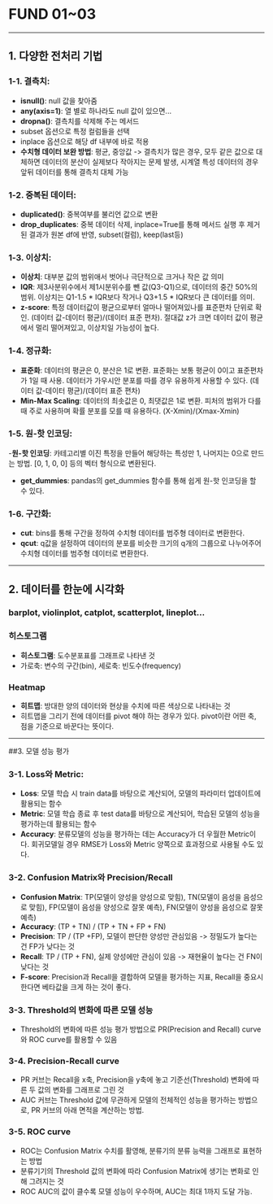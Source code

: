 # FUND 01~03

---

## 1. 다양한 전처리 기법
### 1-1. 결측치:
- **isnull()**: null 값을 찾아줌
- **any(axis=1)**: 열 별로 하나라도 null 값이 있으면...
- **dropna()**: 결측치를 삭제해 주는 메서드
 - subset 옵션으로 특정 컬럼들을 선택
 - inplace 옵션으로 해당 df 내부에 바로 적용
- **수치형 데이터 보완 방법**: 평균, 중앙값 -> 결측치가 많은 경우, 모두 같은 값으로 대체하면 데이터의 분산이 실제보다 작아지는 문제 발생, 시계열 특성 데이터의 경우 앞뒤 데이터를 통해 결측치 대체 가능

### 1-2. 중복된 데이터:
- **duplicated()**: 중복여부를 불리언 값으로 변환
- **drop_duplicates**: 중복 데이터 삭제, inplace=True를 통해 메서드 실행 후 제거된 결과가 원본 df에 반영, subset(컬럼), keep(last등)

### 1-3. 이상치:
- **이상치**: 대부분 값의 범위애서 벗어나 극단적으로 크거나 작은 값 의미
- **IQR**: 제3사분위수에서 제1시분위수를 뺀 값(Q3-Q1)으로, 데이터의 중간 50%의 범위. 이상치는 Q1-1.5 * IQR보다 작거나 Q3+1.5 * IQR보다 큰 데이터를 의미.
- **z-score**: 특정 데이터값이 평균으로부터 얼마나 떨어져있나를 표준편차 단위로 확인. (데이터 값-데이터 평균)/(데이터 표준 편차). 절대값 z가 크면 데이터 값이 평균에서 멀리 떨어져있고, 이상치일 가능성이 높다. 

### 1-4. 정규화:
- **표준화**: 데이터의 평균은 0, 분산은 1로 변환. 표준화는 보통 평균이 0이고 표준편차가 1일 때 사용. 데이터가 가우시안 분포를 따를 경우 유용하게 사용할 수 있다. (데이터 값-데이터 평균)/(데이터 표준 편차)
- **Min-Max Scaling**: 데이터의 최솟값은 0, 최댓값은 1로 변환. 피처의 범위가 다를 때 주로 사용하며 확률 분포를 모를 때 유용하다. (X-Xmin)/(Xmax-Xmin)

### 1-5. 원-핫 인코딩:
-**원-핫 인코딩**: 카테고리별 이진 특정을 만들어 해당하는 특성만 1, 나머지는 0으로 만드는 방법. [0, 1, 0, 0] 등의 벡터 형식으로 변환된다.
- **get_dummies**: pandas의 get_dummies 함수를 통해 쉽게 원-핫 인코딩을 할 수 있다.

### 1-6. 구간화:
- **cut**: bins를 통해 구간을 정하여 수치형 데이터를 범주형 데이터로 변환한다.
- **qcut**: q값을 설정하여 데이터의 분포를 비슷한 크기의 q개의 그룹으로 나누어주어 수치형 데이터를 범주형 데이터로 변환한다.

---

## 2. 데이터를 한눈에 시각화
### barplot, violinplot, catplot, scatterplot, lineplot...

### 히스토그램
- **히스토그램**: 도수분포표를 그래프로 나타낸 것
- 가로축: 변수의 구간(bin), 세로축: 빈도수(frequency)

### Heatmap
- **히트맵**: 방대한 양의 데이터와 현상을 수치에 따른 색상으로 나타내는 것
 - 히트맵을 그리기 전에 데이터를 pivot 해야 하는 경우가 있다. pivot이란 어떤 축, 점을 기준으로 바꾼다는 뜻이다.

---

##3. 모델 성능 평가

### 3-1. Loss와 Metric:
- **Loss**: 모델 학습 시 train data를 바탕으로 계산되어, 모델의 파라미터 업데이트에 활용되는 함수
- **Metric**: 모델 학습 종료 후 test data를 바탕으로 계산되어, 학습된 모델의 성능을 평가하는데 활용되는 함수
- **Accuracy**: 분류모델의 성능을 평가하는 데는 Accuracy가 더 우월한 Metric이다. 회귀모델일 경우 RMSE가 Loss와 Metric 양쪽으로 효과정으로 사용될 수도 있다.


### 3-2. Confusion Matrix와 Precision/Recall
- **Confusion Matrix**: TP(모델이 양성을 양성으로 맞힘), TN(모델이 음성을 음성으로 맞힘), FP(모델이 음성을 양성으로 잘못 예측), FN(모델이 양성을 음성으로 잘못 예측)
- **Accuracy**: (TP + TN) / (TP + TN + FP + FN)
- **Precision**: TP / (TP +FP), 모델이 판단한 양성만 관심있음 -> 정밀도가 높다는 건 FP가 낮다는 것
- **Recall**: TP / (TP + FN), 실제 양성에만 관심이 있음 -> 재현율이 높다는 건 FN이 낮다는 것
- **F-score**: Precision과 Recall을 결합하여 모델을 평가하는 지표, Recall을 중요시한다면 베타값을 크게 하는 것이 좋다.

### 3-3. Threshold의 변화에 따른 모델 성능
- Threshold의 변화에 따른 성능 평가 방법으로 PR(Precision and Recall) curve와 ROC curve를 활용할 수 있음

### 3-4. Precision-Recall curve
- PR 커브는 Recall을 x축, Precision을 y축에 놓고 기준선(Threshold) 변화에 따른 두 값의 변화를 그래프로 그린 것
- AUC 커브는 Threshold 값에 무관하게 모델의 전체적인 성능을 평가하는 방법으로, PR 커브의 아래 면적을 계산하는 방법.

### 3-5. ROC curve
- ROC는 Confusion Matrix 수치를 활영해, 분류기의 분류 능력을 그래프로 표현하는 방법
- 분류기기의 Threshold 값의 변화에 따라 Confusion Matrix에 생기는 변화로 인해 그려지는 것
- ROC AUC의 값이 클수록 모델 성능이 우수하며, AUC는 최대 1까지 도달 가능.
